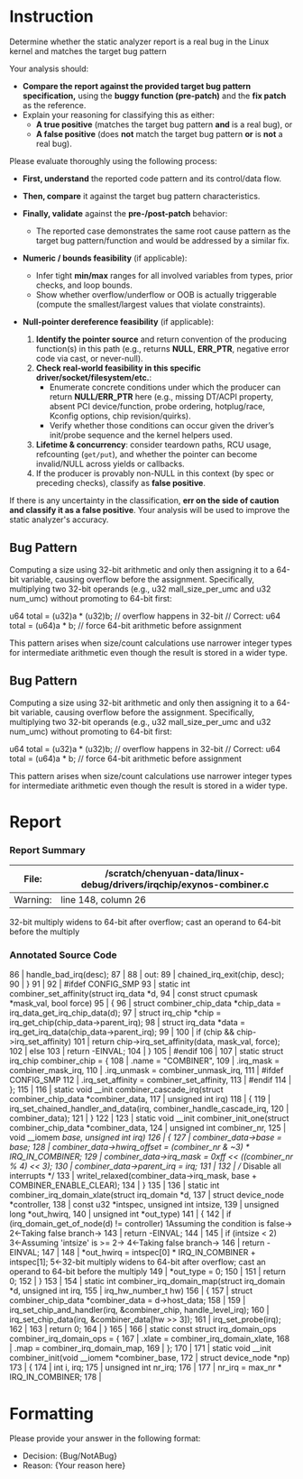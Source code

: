 # Instruction

Determine whether the static analyzer report is a real bug in the Linux kernel and matches the target bug pattern

Your analysis should:
- **Compare the report against the provided target bug pattern specification,** using the **buggy function (pre-patch)** and the **fix patch** as the reference.
- Explain your reasoning for classifying this as either:
  - **A true positive** (matches the target bug pattern **and** is a real bug), or
  - **A false positive** (does **not** match the target bug pattern **or** is **not** a real bug).

Please evaluate thoroughly using the following process:

- **First, understand** the reported code pattern and its control/data flow.
- **Then, compare** it against the target bug pattern characteristics.
- **Finally, validate** against the **pre-/post-patch** behavior:
  - The reported case demonstrates the same root cause pattern as the target bug pattern/function and would be addressed by a similar fix.

- **Numeric / bounds feasibility** (if applicable):
  - Infer tight **min/max** ranges for all involved variables from types, prior checks, and loop bounds.
  - Show whether overflow/underflow or OOB is actually triggerable (compute the smallest/largest values that violate constraints).

- **Null-pointer dereference feasibility** (if applicable):
  1. **Identify the pointer source** and return convention of the producing function(s) in this path (e.g., returns **NULL**, **ERR_PTR**, negative error code via cast, or never-null).
  2. **Check real-world feasibility in this specific driver/socket/filesystem/etc.**:
     - Enumerate concrete conditions under which the producer can return **NULL/ERR_PTR** here (e.g., missing DT/ACPI property, absent PCI device/function, probe ordering, hotplug/race, Kconfig options, chip revision/quirks).
     - Verify whether those conditions can occur given the driver’s init/probe sequence and the kernel helpers used.
  3. **Lifetime & concurrency**: consider teardown paths, RCU usage, refcounting (`get/put`), and whether the pointer can become invalid/NULL across yields or callbacks.
  4. If the producer is provably non-NULL in this context (by spec or preceding checks), classify as **false positive**.

If there is any uncertainty in the classification, **err on the side of caution and classify it as a false positive**. Your analysis will be used to improve the static analyzer's accuracy.

## Bug Pattern

Computing a size using 32-bit arithmetic and only then assigning it to a 64-bit variable, causing overflow before the assignment. Specifically, multiplying two 32-bit operands (e.g., u32 mall_size_per_umc and u32 num_umc) without promoting to 64-bit first:

u64 total = (u32)a * (u32)b;  // overflow happens in 32-bit
// Correct:
u64 total = (u64)a * b;  // force 64-bit arithmetic before assignment

This pattern arises when size/count calculations use narrower integer types for intermediate arithmetic even though the result is stored in a wider type.

## Bug Pattern

Computing a size using 32-bit arithmetic and only then assigning it to a 64-bit variable, causing overflow before the assignment. Specifically, multiplying two 32-bit operands (e.g., u32 mall_size_per_umc and u32 num_umc) without promoting to 64-bit first:

u64 total = (u32)a * (u32)b;  // overflow happens in 32-bit
// Correct:
u64 total = (u64)a * b;  // force 64-bit arithmetic before assignment

This pattern arises when size/count calculations use narrower integer types for intermediate arithmetic even though the result is stored in a wider type.

# Report

### Report Summary

File:| /scratch/chenyuan-data/linux-debug/drivers/irqchip/exynos-combiner.c
---|---
Warning:| line 148, column 26
32-bit multiply widens to 64-bit after overflow; cast an operand to 64-bit
before the multiply

### Annotated Source Code


86    | 		handle_bad_irq(desc);
87    |
88    |  out:
89    | 	chained_irq_exit(chip, desc);
90    | }
91    |
92    | #ifdef CONFIG_SMP
93    | static int combiner_set_affinity(struct irq_data *d,
94    |  const struct cpumask *mask_val, bool force)
95    | {
96    |  struct combiner_chip_data *chip_data = irq_data_get_irq_chip_data(d);
97    |  struct irq_chip *chip = irq_get_chip(chip_data->parent_irq);
98    |  struct irq_data *data = irq_get_irq_data(chip_data->parent_irq);
99    |
100   |  if (chip && chip->irq_set_affinity)
101   |  return chip->irq_set_affinity(data, mask_val, force);
102   |  else
103   |  return -EINVAL;
104   | }
105   | #endif
106   |
107   | static struct irq_chip combiner_chip = {
108   | 	.name			= "COMBINER",
109   | 	.irq_mask		= combiner_mask_irq,
110   | 	.irq_unmask		= combiner_unmask_irq,
111   | #ifdef CONFIG_SMP
112   | 	.irq_set_affinity	= combiner_set_affinity,
113   | #endif
114   | };
115   |
116   | static void __init combiner_cascade_irq(struct combiner_chip_data *combiner_data,
117   |  unsigned int irq)
118   | {
119   | 	irq_set_chained_handler_and_data(irq, combiner_handle_cascade_irq,
120   | 					 combiner_data);
121   | }
122   |
123   | static void __init combiner_init_one(struct combiner_chip_data *combiner_data,
124   |  unsigned int combiner_nr,
125   |  void __iomem *base, unsigned int irq)
126   | {
127   | 	combiner_data->base = base;
128   | 	combiner_data->hwirq_offset = (combiner_nr & ~3) * IRQ_IN_COMBINER;
129   | 	combiner_data->irq_mask = 0xff << ((combiner_nr % 4) << 3);
130   | 	combiner_data->parent_irq = irq;
131   |
132   |  /* Disable all interrupts */
133   |  writel_relaxed(combiner_data->irq_mask, base + COMBINER_ENABLE_CLEAR);
134   | }
135   |
136   | static int combiner_irq_domain_xlate(struct irq_domain *d,
137   |  struct device_node *controller,
138   |  const u32 *intspec, unsigned int intsize,
139   |  unsigned long *out_hwirq,
140   |  unsigned int *out_type)
141   | {
142   |  if (irq_domain_get_of_node(d) != controller)
    1Assuming the condition is false→
    2←Taking false branch→
143   |  return -EINVAL;
144   |
145   |  if (intsize < 2)
    3←Assuming 'intsize' is >= 2→
    4←Taking false branch→
146   |  return -EINVAL;
147   |
148   |  *out_hwirq = intspec[0] * IRQ_IN_COMBINER + intspec[1];
    5←32-bit multiply widens to 64-bit after overflow; cast an operand to 64-bit before the multiply
149   | 	*out_type = 0;
150   |
151   |  return 0;
152   | }
153   |
154   | static int combiner_irq_domain_map(struct irq_domain *d, unsigned int irq,
155   | 				   irq_hw_number_t hw)
156   | {
157   |  struct combiner_chip_data *combiner_data = d->host_data;
158   |
159   | 	irq_set_chip_and_handler(irq, &combiner_chip, handle_level_irq);
160   | 	irq_set_chip_data(irq, &combiner_data[hw >> 3]);
161   | 	irq_set_probe(irq);
162   |
163   |  return 0;
164   | }
165   |
166   | static const struct irq_domain_ops combiner_irq_domain_ops = {
167   | 	.xlate	= combiner_irq_domain_xlate,
168   | 	.map	= combiner_irq_domain_map,
169   | };
170   |
171   | static void __init combiner_init(void __iomem *combiner_base,
172   |  struct device_node *np)
173   | {
174   |  int i, irq;
175   |  unsigned int nr_irq;
176   |
177   | 	nr_irq = max_nr * IRQ_IN_COMBINER;
178   |

# Formatting

Please provide your answer in the following format:

- Decision: {Bug/NotABug}
- Reason: {Your reason here}
